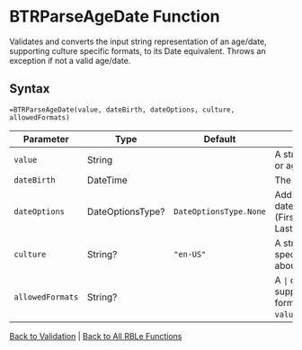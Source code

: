 # BTRParseAgeDate Function

Validates and converts the input string representation of an age/date, supporting culture specific formats, to its Date equivalent.  Throws an exception if not a valid age/date.

## Syntax

```excel
=BTRParseAgeDate(value, dateBirth, dateOptions, culture, allowedFormats)
```

Parameter | Type | Default | Description
---|---|---|---
`value` | String |  | A string that contains a date or age to convert.
`dateBirth` | DateTime |  | The participant's date of birth.
`dateOptions` | DateOptionsType? | `DateOptionsType.None` | Additional options to apply to date (FirstOfMonthOrCoincident=1, LastOfMonthOrCoincident=2).
`culture` | String? | `"en-US"` | A string that supplies culture-specific format information about `value`.
`allowedFormats` | String? |  | A `\|` delimitted string that supplies a list of allowable formats to attempt to parse `value`.

[Back to Validation](Readme.md) | [Back to All RBLe Functions](/RBLe/RBLe.md#function-documentation)